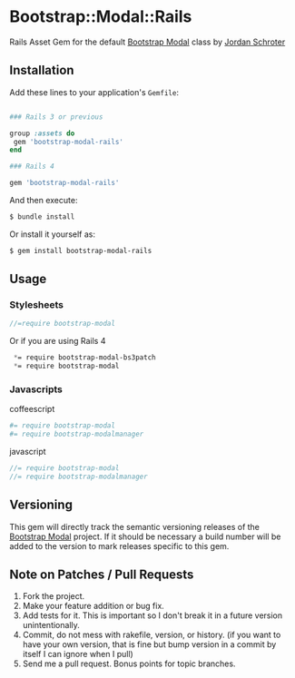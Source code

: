 # Bootstrap::Modal::Rails

Rails Asset Gem for the default [Bootstrap Modal](https://github.com/jschr/bootstrap-modal) class by [Jordan Schroter](https://github.com/jschr)

## Installation

Add these lines to your application's `Gemfile`:

```ruby

### Rails 3 or previous

group :assets do
 gem 'bootstrap-modal-rails'
end

### Rails 4

gem 'bootstrap-modal-rails'

```

And then execute:

```bash
$ bundle install
```

Or install it yourself as:

```bash
$ gem install bootstrap-modal-rails
```

## Usage

### Stylesheets

```sass
//=require bootstrap-modal
```
Or if you are using Rails 4

```sass
 *= require bootstrap-modal-bs3patch
 *= require bootstrap-modal
```

### Javascripts

coffeescript
```coffeescript
#= require bootstrap-modal
#= require bootstrap-modalmanager
```

javascript
```javascript
//= require bootstrap-modal
//= require bootstrap-modalmanager
```

## Versioning

This gem will directly track the semantic versioning releases of the [Bootstrap Modal](https://github.com/jschr/bootstrap-modal) project.
If it should be necessary a build number will be added to the version to mark releases specific to this gem.

## Note on Patches / Pull Requests
1. Fork the project.
2. Make your feature addition or bug fix.
3. Add tests for it. This is important so I don't break it in a future version unintentionally.
4. Commit, do not mess with rakefile, version, or history. (if you want to have your own version, that is fine but bump version in a commit by itself I can ignore when I pull)
5. Send me a pull request. Bonus points for topic branches.

